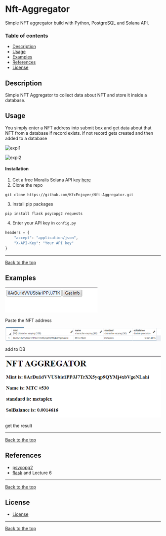 # Nft-Aggregator
Simple NFT aggregator build with Python, PostgreSQL and Solana API.

### Table of contents

- [Description](#Description)
- [Usage](#Usage)
- [Examples](#Examples)
- [References](#References)
- [License](#License)

## Description

Simple NFT Aggregator to collect data about NFT 
and store it inside a database.

## Usage

You simply enter a NFT address into submit box and get data about that
NFT from a database if record exists. If not record gets created and then added
to a database

![expl1](https://github.com/KfcEnjoyer/Nft-Aggregator/tree/main/images/expl1.png)

![expl2](https://github.com/KfcEnjoyer/Nft-Aggregator/tree/main/images/expl2.png)

#### Installation

1. Get a free Moralis Solana API key [here](https://moralis.io/?utm_source=gads&utm_campaign=17592653460&utm_medium=143799510688&network=g&device=c&gclid=CjwKCAjwzNOaBhAcEiwAD7Tb6OuqOkFkRey8hzsv3Ahz_WVNreZKFDurSUVYoJGjAq_jsZIIMwhDSxoCS3AQAvD_BwE)
2. Clone the repo 
``` ter
git clone https://github.com/KfcEnjoyer/Nft-Aggregator.git
 ```
3. Install pip packages 
```
pip install flask psycopg2 requests
```
4. Enter your API key in `config.py`
```python
headers = {
    "accept": "application/json",
    "X-API-Key": "Your API key"
}
```
___
[Back to the top](#Nft-Aggregator)

## Examples
![image1](https://github.com/KfcEnjoyer/Nft-Aggregator/blob/main/images/submit-box.png)

Paste the NFT address

![image2](https://github.com/KfcEnjoyer/Nft-Aggregator/blob/main/images/database.png)

add to DB

![image3](https://github.com/KfcEnjoyer/Nft-Aggregator/blob/main/images/result.png)

get the result
___
[Back to the top](#Nft-Aggregator)

## References
- [psycopg2](https://pypi.org/project/psycopg2/)
- [flask](https://flask.palletsprojects.com/en/2.2.x/) and Lecture 6 
___
[Back to the top](#Nft-Aggregator)

## License
- [License](https://github.com/KfcEnjoyer/Nft-Aggregator/blob/main/LICENSE)
___
[Back to the top](#Nft-Aggregator)
